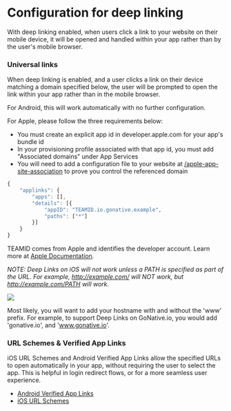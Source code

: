 # Configuration for deep linking

With deep linking enabled, when users click a link to your website on their mobile device, it will be opened and handled within your app rather than by the user's mobile browser.

### Universal links

When deep linking is enabled, and a user clicks a link on their device matching a domain specified below, the user will be prompted to open the link within your app rather than in the mobile browser.

For Android, this will work automatically with no further configuration.

For Apple, please follow the three requirements below:

* You must create an explicit app id in developer.apple.com for your app's bundle id
* In your provisioning profile associated with that app id, you must add "Associated domains" under App Services
* You will need to add a configuration file to your website at [/apple-app-site-association](https://gonative.io/apple-app-site-association) to prove you control the referenced domain

```javascript
{
    "applinks": {
        "apps": [],
        "details": [{
            "appID": "TEAMID.io.gonative.example",
            "paths": ["*"]
        }]
    }
}
```

TEAMID comes from Apple and identifies the developer account. Learn more at [Apple Documentation](https://developer.apple.com/library/prerelease/ios/documentation/General/Conceptual/AppSearch/UniversalLinks.html).

_NOTE: Deep Links on iOS will not work unless a PATH is specified as part of the URL. For example, http://example.com/ will NOT work, but http://example.com/PATH will work._

![](https://gonative.io/images/docs/associated_domains.png)

Most likely, you will want to add your hostname with and without the 'www' prefix. For example, to support Deep Links on GoNative.io, you would add 'gonative.io', and 'www.gonative.io'.

### URL Schemes & Verified App Links

iOS URL Schemes and Android Verified App Links allow the specified URLs to open automatically in your app, without requiring the user to select the app. This is helpful in login redirect flows, or for a more seamless user experience. 

* [Android Verified App Links](https://developer.android.com/training/app-links/verify-site-associations)
* [iOS URL Schemes](https://developer.apple.com/documentation/xcode/allowing_apps_and_websites_to_link_to_your_content/defining_a_custom_url_scheme_for_your_app)

